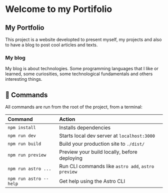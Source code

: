 # Welcome to my Portifolio

## My Portfolio

This project is a website developted to present myself, my projects and also to have a blog to post cool articles and texts.

### My blog 
My blog is about technologies. Some programming languages that I like or learned, some curiosities, some technological fundamentals and others interesting things. 

## 🧞 Commands

All commands are run from the root of the project, from a terminal:

| Command                | Action                                             |
| :--------------------- | :------------------------------------------------- |
| `npm install`          | Installs dependencies                              |
| `npm run dev`          | Starts local dev server at `localhost:3000`        |
| `npm run build`        | Build your production site to `./dist/`            |
| `npm run preview`      | Preview your build locally, before deploying       |
| `npm run astro ...`    | Run CLI commands like `astro add`, `astro preview` |
| `npm run astro --help` | Get help using the Astro CLI                       |

